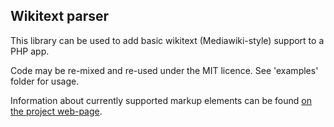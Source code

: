 Wikitext parser
---------------

This library can be used to add basic wikitext (Mediawiki-style) support to a PHP app.

Code may be re-mixed and re-used under the MIT licence. See 'examples' folder for usage.

Information about currently supported markup elements can be found [on the project web-page](http://mike42.me/wikitext/).
